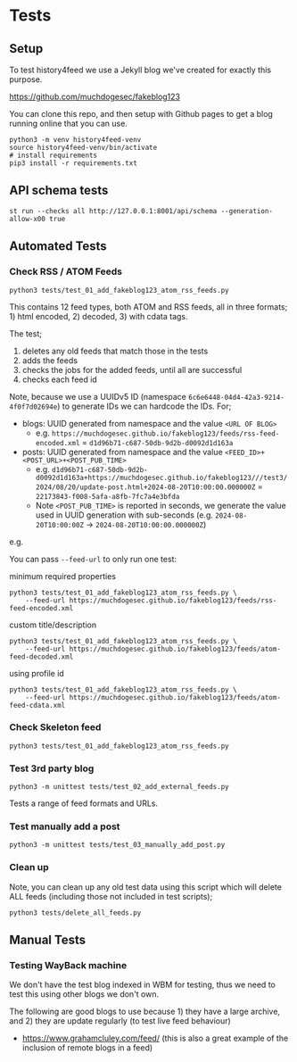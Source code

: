# Tests

## Setup

To test history4feed we use a Jekyll blog we've created for exactly this purpose.

https://github.com/muchdogesec/fakeblog123

You can clone this repo, and then setup with Github pages to get a blog running online that you can use.

```shell
python3 -m venv history4feed-venv
source history4feed-venv/bin/activate
# install requirements
pip3 install -r requirements.txt
````

## API schema tests

```shell
st run --checks all http://127.0.0.1:8001/api/schema --generation-allow-x00 true
```

## Automated Tests

### Check RSS / ATOM Feeds

```shell
python3 tests/test_01_add_fakeblog123_atom_rss_feeds.py
```

This contains 12 feed types, both ATOM and RSS feeds, all in three formats; 1) html encoded, 2) decoded, 3) with cdata tags.

The test;

1. deletes any old feeds that match those in the tests
2. adds the feeds
3. checks the jobs for the added feeds, until all are successful
4. checks each feed id

Note, because we use a UUIDv5 ID (namespace `6c6e6448-04d4-42a3-9214-4f0f7d02694e`) to generate IDs we can hardcode the IDs. For;

* blogs: UUID generated from namespace and the value `<URL OF BLOG>`
	* e.g. `https://muchdogesec.github.io/fakeblog123/feeds/rss-feed-encoded.xml` = `d1d96b71-c687-50db-9d2b-d0092d1d163a`
* posts: UUID generated from namespace and the value `<FEED_ID>+<POST_URL>+<POST_PUB_TIME>`
	* e.g. `d1d96b71-c687-50db-9d2b-d0092d1d163a+https://muchdogesec.github.io/fakeblog123///test3/2024/08/20/update-post.html+2024-08-20T10:00:00.000000Z` = `22173843-f008-5afa-a8fb-7fc7a4e3bfda`
	* Note `<POST_PUB_TIME>` is reported in seconds, we generate the value used in UUID generation with sub-seconds (e.g. `2024-08-20T10:00:00Z` -> `2024-08-20T10:00:00.000000Z`)

e.g.

You can pass `--feed-url` to only run one test:

minimum required properties

```shell
python3 tests/test_01_add_fakeblog123_atom_rss_feeds.py \
	--feed-url https://muchdogesec.github.io/fakeblog123/feeds/rss-feed-encoded.xml
```

custom title/description

```shell
python3 tests/test_01_add_fakeblog123_atom_rss_feeds.py \
	--feed-url https://muchdogesec.github.io/fakeblog123/feeds/atom-feed-decoded.xml
```

using profile id

```shell
python3 tests/test_01_add_fakeblog123_atom_rss_feeds.py \
	--feed-url https://muchdogesec.github.io/fakeblog123/feeds/atom-feed-cdata.xml
```

### Check Skeleton feed

```shell
python3 tests/test_01_add_fakeblog123_atom_rss_feeds.py
```


### Test 3rd party blog

```shell
python3 -m unittest tests/test_02_add_external_feeds.py
```

Tests a range of feed formats and URLs.

### Test manually add a post

```shell
python3 -m unittest tests/test_03_manually_add_post.py
```

### Clean up

Note, you can clean up any old test data using this script which will delete ALL feeds (including those not included in test scripts);

```shell
python3 tests/delete_all_feeds.py
```

## Manual Tests

### Testing WayBack machine

We don't have the test blog indexed in WBM for testing, thus we need to test this using other blogs we don't own.

The following are good blogs to use because 1) they have a large archive, and 2) they are update regularly (to test live feed behaviour)

* https://www.grahamcluley.com/feed/ (this is also a great example of the inclusion of remote blogs in a feed)
